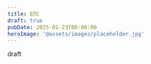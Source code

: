 ```yaml
---
title: ЕПС
draft: true
pubDate: 2025-01-23T00:00:00
heroImage: '@assets/images/placeholder.jpg'
---
```

draft

